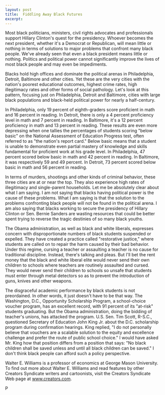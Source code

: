 ```yaml
---
layout: post
title:  Fiddling Away Black Futures
excerpt:
---
```




Most black politicians, ministers, civil rights advocates and professionals support Hillary Clinton's quest for the presidency. Whoever becomes the next president, whether it's a Democrat or Republican, will mean little or nothing in terms of solutions to major problems that confront many black people. We've already seen that even a black president means little or nothing. Politics and political power cannot significantly improve the lives of most black people and may even be impediments.

Blacks hold high offices and dominate the political arenas in Philadelphia, Detroit, Baltimore and other cities. Yet these are the very cities with the nation's poorest educational outcomes, highest crime rates, high illegitimacy rates and other forms of social pathology. Let's look at this pattern, focusing just on Philadelphia, Detroit and Baltimore, cities with large black populations and black-held political power for nearly a half-century.

In Philadelphia, only 19 percent of eighth-graders score proficient in math and 16 percent in reading. In Detroit, there is only a 4 percent proficiency level in math and 7 percent in reading. In Baltimore, it's a 12 percent proficiency in math and 13 percent in reading. These results are even more depressing when one tallies the percentages of students scoring "below basic" on the National Assessment of Education Progress test, often referred to as "the nation's report card." Below basic means that a student is unable to demonstrate even partial mastery of knowledge and skills fundamental for proficient work at his grade level. In Philadelphia, 47 percent scored below basic in math and 42 percent in reading. In Baltimore, it was respectively 59 and 49 percent. In Detroit, 73 percent scored below basic in math and 56 percent in reading.

In terms of murders, shootings and other kinds of criminal behavior, these three cities are at or near the top. They also experience high rates of illegitimacy and single-parent households. Let me be absolutely clear about what I am saying. I am not saying that blacks having political power is the cause of these problems. What I am saying is that the solution to the problems confronting black people will not be found in the political arena. I am also saying that blacks working to secure the presidency of Hillary Clinton or Sen. Bernie Sanders are wasting resources that could be better spent trying to reverse the tragic destinies of so many black youths.

The Obama administration, as well as black and white liberals, expresses concern with disproportionate numbers of black students suspended or expelled. They have created a practice called "restorative justice," where students are called on to repair the harm caused by their bad behavior. Under this regime, cursing a teacher or assaulting a teacher is no cause for traditional discipline. Instead, there's talking and pleas. But I'll bet the rent money that the black and white liberal elite would never send their own children to schools where teachers are routinely assaulted and cursed. They would never send their children to schools so unsafe that students must enter through metal detectors so as to prevent the introduction of guns, knives and other weapons.



The disgraceful academic performance by black students is not preordained. In other words, it just doesn't have to be that way. The Washington, D.C., Opportunity Scholarship Program, a school-choice voucher program, has an excellent record, with 91 percent of its "at-risk" students graduating. But the Obama administration, doing the bidding of teacher's unions, has attacked the program. U.S. Sen. Tim Scott, R-S.C., questioned Secretary of Education John King Jr. about the D.C. scholarship program during confirmation hearings. King replied, "I do not personally believe that vouchers are a scalable solution to the equity and excellence challenge and prefer the route of public school choice." I would have asked Mr. King how that position differs from a position that says: "No black children shall be saved unless and until all black children can be saved." I don't think black people can afford such a policy perspective.

Walter E. Williams is a professor of economics at George Mason University. To find out more about Walter E. Williams and read features by other Creators Syndicate writers and cartoonists, visit the Creators Syndicate Web page at www.creators.com.

P
